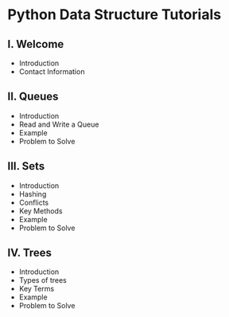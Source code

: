 # Python Data Structure Tutorials
## I. Welcome
* Introduction
* Contact Information
## II. Queues
* Introduction
* Read and Write a Queue
* Example
* Problem to Solve
## III. Sets
* Introduction
* Hashing
* Conflicts
* Key Methods
* Example
* Problem to Solve
## IV. Trees
* Introduction
* Types of trees
* Key Terms
* Example
* Problem to Solve